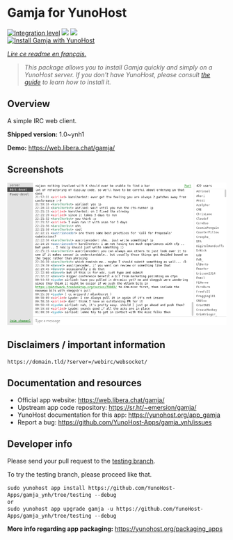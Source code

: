 <!--
N.B.: This README was automatically generated by https://github.com/YunoHost/apps/tree/master/tools/README-generator
It shall NOT be edited by hand.
-->

# Gamja for YunoHost

[![Integration level](https://dash.yunohost.org/integration/gamja.svg)](https://dash.yunohost.org/appci/app/gamja) ![](https://ci-apps.yunohost.org/ci/badges/gamja.status.svg) ![](https://ci-apps.yunohost.org/ci/badges/gamja.maintain.svg)  
[![Install Gamja with YunoHost](https://install-app.yunohost.org/install-with-yunohost.svg)](https://install-app.yunohost.org/?app=gamja)

*[Lire ce readme en français.](./README_fr.md)*

> *This package allows you to install Gamja quickly and simply on a YunoHost server.
If you don't have YunoHost, please consult [the guide](https://yunohost.org/#/install) to learn how to install it.*

## Overview

A simple IRC web client.

**Shipped version:** 1.0~ynh1

**Demo:** https://web.libera.chat/gamja/

## Screenshots

![](./doc/screenshots/screenshot.png)

## Disclaimers / important information

`https://domain.tld/?server=/webirc/websocket/`
## Documentation and resources

* Official app website: https://web.libera.chat/gamja/
* Upstream app code repository: https://sr.ht/~emersion/gamja/
* YunoHost documentation for this app: https://yunohost.org/app_gamja
* Report a bug: https://github.com/YunoHost-Apps/gamja_ynh/issues

## Developer info

Please send your pull request to the [testing branch](https://github.com/YunoHost-Apps/gamja_ynh/tree/testing).

To try the testing branch, please proceed like that.
```
sudo yunohost app install https://github.com/YunoHost-Apps/gamja_ynh/tree/testing --debug
or
sudo yunohost app upgrade gamja -u https://github.com/YunoHost-Apps/gamja_ynh/tree/testing --debug
```

**More info regarding app packaging:** https://yunohost.org/packaging_apps